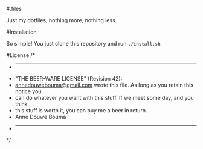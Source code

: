 #.files

Just my dotfiles, nothing more, nothing less.

#Installation

So simple! You just clone this repository and run `./install.sh`

#License
/*
 * ----------------------------------------------------------------------------
 * "THE BEER-WARE LICENSE" (Revision 42):
 * <annedouwebouma@gmail.com> wrote this file. As long as you retain this notice you
 * can do whatever you want with this stuff. If we meet some day, and you think
 * this stuff is worth it, you can buy me a beer in return.
 * Anne Douwe Bouma
 * ----------------------------------------------------------------------------
 */
